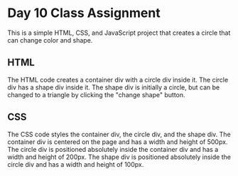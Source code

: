 
# Day 10 Class Assignment

This is a simple HTML, CSS, and JavaScript project that creates a circle that can change color and shape.

## HTML

The HTML code creates a container div with a circle div inside it. The circle div has a shape div inside it. The shape div is initially a circle, but can be changed to a triangle by clicking the "change shape" button.


## CSS

The CSS code styles the container div, the circle div, and the shape div. The container div is centered on the page and has a width and height of 500px. The circle div is positioned absolutely inside the container div and has a width and height of 200px. The shape div is positioned absolutely inside the circle div and has a width and height of 100px.

